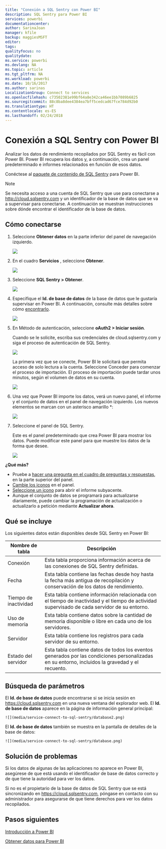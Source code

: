 ```yaml
---
title: "Conexión a SQL Sentry con Power BI"
description: SQL Sentry para Power BI
services: powerbi
documentationcenter: 
author: SarinaJoan
manager: kfile
backup: maggiesMSFT
editor: 
tags: 
qualityfocus: no
qualitydate: 
ms.service: powerbi
ms.devlang: NA
ms.topic: article
ms.tgt_pltfrm: NA
ms.workload: powerbi
ms.date: 10/16/2017
ms.author: sarinas
LocalizationGroup: Connect to services
ms.openlocfilehash: c73502381e99bf64a8e342ca46ee1bb7089b6825
ms.sourcegitcommit: 88c8ba8dee4384ea7bff5cedcad67fce784d92b0
ms.translationtype: HT
ms.contentlocale: es-ES
ms.lasthandoff: 02/24/2018
---
```

# <a name="connect-to-sql-sentry-with-power-bi"></a>Conexión a SQL Sentry con Power BI
Analizar los datos de rendimiento recopilados por SQL Sentry es fácil con Power BI. Power BI recupera los datos y, a continuación, crea un panel predeterminado e informes relacionados en función de esos datos.

Conéctese al [paquete de contenido de SQL Sentry](https://app.powerbi.com/groups/me/getdata/services/sql-sentry) para Power BI.

>[!NOTE]
>Se necesita acceso a una cuenta de SQL Sentry que use para conectarse a http://cloud.sqlsentry.com y un identificador de la base de datos que se va a supervisar para conectarse.  A continuación se muestran instrucciones sobre dónde encontrar el identificador de la base de datos.

## <a name="how-to-connect"></a>Cómo conectarse
1. Seleccione **Obtener datos** en la parte inferior del panel de navegación izquierdo.
   
   ![](media/service-connect-to-sql-sentry/pbi_getdata.png)
2. En el cuadro **Servicios** , seleccione **Obtener**.
   
   ![](media/service-connect-to-sql-sentry/pbi_getservices.png) 
3. Seleccione **SQL Sentry  \> Obtener**.
   
   ![](media/service-connect-to-sql-sentry/sqlsentry.png)
4. Especifique el **Id. de base de datos** de la base de datos que le gustaría supervisar en Power BI. A continuación, consulte más detalles sobre cómo [encontrarlo](#FindingParams).
   
   ![](media/service-connect-to-sql-sentry/img2400.png)
5. En Método de autenticación, seleccione **oAuth2 \> Iniciar sesión**.
   
   Cuando se le solicite, escriba sus credenciales de cloud.sqlsentry.com y siga el proceso de autenticación de SQL Sentry.
   
   ![](media/service-connect-to-sql-sentry/img6400.png)
   
   La primera vez que se conecte, Power BI le solicitará que permita acceso de solo lectura a la cuenta. Seleccione Conceder para comenzar el proceso de importación.  El proceso de importación puede tardar unos minutos, según el volumen de datos en su cuenta.
   
   ![](media/service-connect-to-sql-sentry/img7400.png)
6. Una vez que Power BI importe los datos, verá un nuevo panel, el informe y el conjunto de datos en el panel de navegación izquierdo. Los nuevos elementos se marcan con un asterisco amarillo \*:
   
   ![](media/service-connect-to-sql-sentry/img8200.png)
7. Seleccione el panel de SQL Sentry.
   
   Este es el panel predeterminado que crea Power BI para mostrar los datos. Puede modificar este panel para que muestre los datos de la forma que desee.
   
   ![](media/service-connect-to-sql-sentry/img9dashboard800.png)

**¿Qué más?**

* Pruebe a [hacer una pregunta en el cuadro de preguntas y respuestas](power-bi-q-and-a.md), en la parte superior del panel.
* [Cambie los iconos](service-dashboard-edit-tile.md) en el panel.
* [Seleccione un icono](service-dashboard-tiles.md) para abrir el informe subyacente.
* Aunque el conjunto de datos se programará para actualizarse diariamente, puede cambiar la programación de actualización o actualizarlo a petición mediante **Actualizar ahora**.

## <a name="whats-included"></a>Qué se incluye
Los siguientes datos están disponibles desde SQL Sentry en Power BI:

| Nombre de tabla | Descripción |
| --- | --- |
| Conexión |Esta tabla proporciona información acerca de las conexiones de SQL Sentry definidas. |
| Fecha<br /> |Esta tabla contiene las fechas desde hoy hasta la fecha más antigua de recopilación y conservación de los datos de rendimiento. |
| Tiempo de inactividad<br /> |Esta tabla contiene información relacionada con el tiempo de inactividad y el tiempo de actividad supervisado de cada servidor de su entorno. |
| Uso de memoria<br /> |Esta tabla contiene datos sobre la cantidad de memoria disponible o libre en cada uno de los servidores.<br /> |
| Servidor<br /> |Esta tabla contiene los registros para cada servidor de su entorno. |
| Estado del servidor<br /> |Esta tabla contiene datos de todos los eventos generados por las condiciones personalizadas en su entorno, incluidos la gravedad y el recuento. |

<a name="FindingParams"></a>

## <a name="finding-parameters"></a>Búsqueda de parámetros
El **Id. de base de datos** puede encontrarse si se inicia sesión en <https://cloud.sqlsentry.com> en una nueva ventana del explorador web.  El **Id. de base de datos** aparece en la página de información general principal:

    ![](media/service-connect-to-sql-sentry/database2.png)

El **Id. de base de datos** también se muestra en la pantalla de detalles de la base de datos:

    ![](media/service-connect-to-sql-sentry/database.png)


## <a name="troubleshooting"></a>Solución de problemas
Si los datos de algunas de las aplicaciones no aparece en Power BI, asegúrese de que está usando el identificador de base de datos correcto y de que tiene la autoridad para ver los datos. 

Si no es el propietario de la base de datos de SQL Sentry que se está sincronizando en <https://cloud.sqlsentry.com>, póngase en contacto con su administrador para asegurarse de que tiene derechos para ver los datos recopilados.

## <a name="next-steps"></a>Pasos siguientes
[Introducción a Power BI](service-get-started.md)

[Obtener datos para Power BI](service-get-data.md)

